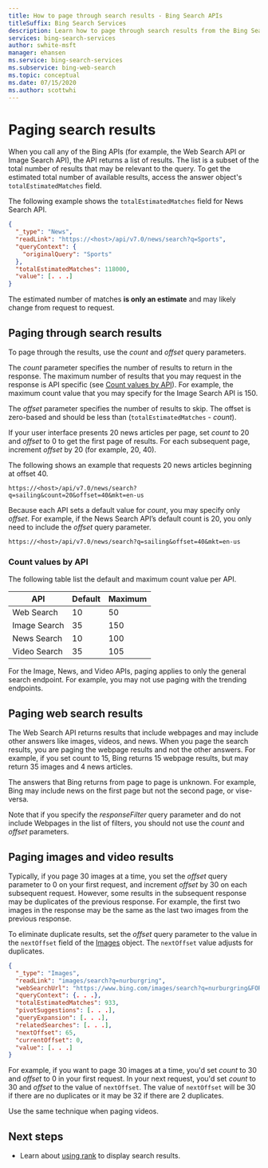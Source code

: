 ```yaml
---
title: How to page through search results - Bing Search APIs
titleSuffix: Bing Search Services
description: Learn how to page through search results from the Bing Search APIs.
services: bing-search-services
author: swhite-msft
manager: ehansen
ms.service: bing-search-services
ms.subservice: bing-web-search
ms.topic: conceptual
ms.date: 07/15/2020
ms.author: scottwhi
---
```


# Paging search results

When you call any of the Bing APIs (for example, the Web Search API or Image Search API), the API returns a list of results. The list is a subset of the total number of results that may be relevant to the query. To get the estimated total number of available results, access the answer object's `totalEstimatedMatches` field.

The following example shows the `totalEstimatedMatches` field for News Search API.

```json
{
  "_type": "News",
  "readLink": "https://<host>/api/v7.0/news/search?q=Sports",
  "queryContext": {
    "originalQuery": "Sports"
  },
  "totalEstimatedMatches": 118000,
  "value": [. . .]
}
```

The estimated number of matches **is only an estimate** and may likely change from request to request.


## Paging through search results

To page through the results, use the *count* and *offset* query parameters.

The *count* parameter specifies the number of results to return in the response. The maximum number of results that you may request in the response is API specific (see [Count values by API](#count-values-by-api)). For example, the maximum count value that you may specify for the Image Search API is 150.

The *offset* parameter specifies the number of results to skip. The offset is zero-based and should be less than (`totalEstimatedMatches` - *count*).

If your user interface presents 20 news articles per page, set *count* to 20 and *offset* to 0 to get the first page of results. For each subsequent page, increment *offset* by 20 (for example, 20, 40).

The following shows an example that requests 20 news articles beginning at offset 40.

```
https://<host>/api/v7.0/news/search?q=sailing&count=20&offset=40&mkt=en-us
```

Because each API sets a default value for *count*, you may specify only *offset*. For example, if the News Search API’s default count is 20, you only need to include the *offset* query parameter.

```
https://<host>/api/v7.0/news/search?q=sailing&offset=40&mkt=en-us
```

### Count values by API

The following table list the default and maximum count value per API.

|API|Default|Maximum
|-|-|-
|Web Search|10|50
|Image Search|35|150
|News Search|10|100
|Video Search|35|105

For the Image, News, and Video APIs, paging applies to only the general search endpoint. For example, you may not use paging with the trending endpoints.


## Paging web search results

The Web Search API returns results that include webpages and may include other answers like images, videos, and news. When you page the search results, you are paging the webpage results and not the other answers. For example, if you set count to 15, Bing returns 15 webpage results, but may return 35 images and 4 news articles.

The answers that Bing returns from page to page is unknown. For example, Bing may include news on the first page but not the second page, or vise-versa.

Note that if you specify the *responseFilter* query parameter and do not include Webpages in the list of filters, you should not use the *count* and *offset* parameters.


## Paging images and video results

Typically, if you page 30 images at a time, you set the *offset* query parameter to 0 on your first request, and increment *offset* by 30 on each subsequent request. However, some results in the subsequent response may be duplicates of the previous response. For example, the first two images in the response may be the same as the last two images from the previous response.

To eliminate duplicate results, set the *offset* query parameter to the value in the `nextOffset` field of the [Images](../bing-image-search/reference/response-objects.md#images) object. The `nextOffset` value adjusts for duplicates.

```json
{
  "_type": "Images",
  "readLink": "images/search?q=nurburgring",
  "webSearchUrl": "https://www.bing.com/images/search?q=nurburgring&FORM=OIIARP",
  "queryContext": {. . .},
  "totalEstimatedMatches": 933,
  "pivotSuggestions": [. . .],
  "queryExpansion": [. . .],
  "relatedSearches": [. . .],
  "nextOffset": 65,
  "currentOffset": 0,
  "value": [. . .]
}
```

For example, if you want to page 30 images at a time, you'd set *count* to 30 and *offset* to 0 in your first request. In your next request, you'd set *count* to 30 and *offset* to the value of `nextOffset`. The value of `nextOffset` will be 30 if there are no duplicates or it may be 32 if there are 2 duplicates.

Use the same technique when paging videos.


## Next steps

- Learn about [using rank](rank-results.md) to display search results.
